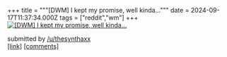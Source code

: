 +++
title = """[DWM] I kept my promise, well kinda..."""
date = 2024-09-17T11:37:34.000Z
tags = ["reddit","wm"]
+++
[![[DWM] I kept my promise, well kinda...](https://preview.redd.it/s5gdxal4wcpd1.png?width=640&crop=smart&auto=webp&s=6229f563a569f0e9ebc135f102167575da32e4cb "[DWM] I kept my promise, well kinda...")](https://www.reddit.com/r/unixporn/comments/1fiwud0/dwm_i_kept_my_promise_well_kinda/)

submitted by [/u/thesynthaxx](https://www.reddit.com/user/thesynthaxx)  
[\[link\]](https://i.redd.it/s5gdxal4wcpd1.png) [\[comments\]](https://www.reddit.com/r/unixporn/comments/1fiwud0/dwm_i_kept_my_promise_well_kinda/)
